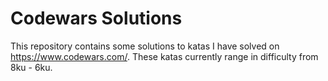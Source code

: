 # Codewars Solutions

This repository contains some solutions to katas I have solved on https://www.codewars.com/. These katas currently range in difficulty from 8ku - 6ku.
